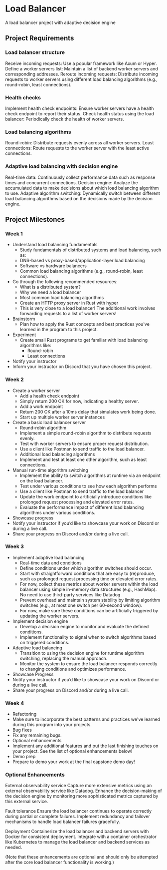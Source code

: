 # Load Balancer

A load balancer project with adaptive decision engine

## Project Requirements

### Load balancer structure

Receive incoming requests: Use a popular framework like Axum or Hyper.
Define a worker servers list: Maintain a list of backend worker servers and corresponding addresses.
Reroute incoming requests: Distribute incoming requests to worker servers using different load balancing algorithms (e.g., round-robin, least connections).

### Health checks
Implement health check endpoints: Ensure worker servers have a health check endpoint to report their status.
Check health status using the load balancer: Periodically check the health of worker servers.

### Load balancing algorithms
Round-robin: Distribute requests evenly across all worker servers.
Least connections: Route requests to the worker server with the least active connections.

### Adaptive load balancing with decision engine
Real-time data: Continuously collect performance data such as response times and concurrent connections.
Decision engine: Analyze the accumulated data to make decisions about which load balancing algorithm to use.
Adaptive algorithm switching: Dynamically switch between different load balancing algorithms based on the decisions made by the decision engine.

## Project Milestones

### Week 1
- Understand load balancing fundamentals
    - Study fundamentals of distributed systems and load balancing, such as:
    - DNS-based vs proxy-based/application-layer load balancing
    - Software vs hardware balancers
    - Common load balancing algorithms (e.g., round-robin, least connections).
- Go through the following recommended resources:
    - What is a distributed system?
    - Why we need a load balancer
    - Most common load balancing algorithms
    - Create an HTTP proxy server in Rust with hyper
    - This is very close to a load balancer! The additional work involves forwarding requests to a list of worker servers!
- Brainstorm
    - Plan how to apply the Rust concepts and best practices you've learned in the program to this project.
- Experiment
    - Create small Rust programs to get familiar with load balancing algorithms like:
        - Round-robin
        - Least connections
- Notify your instructor
- Inform your instructor on Discord that you have chosen this project.

### Week 2
- Create a worker server
    - Add a health check endpoint
    - Simply return 200 OK for now, indicating a healthy server.
    - Add a work endpoint
    - Return 200 OK after a 10ms delay that simulates work being done.
    - Start up multiple worker server instances
- Create a basic load balancer server
    - Round-robin algorithm
    - Implement a simple round-robin algorithm to distribute requests evenly.
    - Test with worker servers to ensure proper request distribution.
    - Use a client like Postman to send traffic to the load balancer.
    - Additional load balancing algorithms
    - Implement and test at least one other algorithm, such as least connections.
- Manual run-time algorithm switching
    - Implement the ability to switch algorithms at runtime via an endpoint on the load balancer.
    - Test under various conditions to see how each algorithm performs
    - Use a client like Postman to send traffic to the load balancer
    - Update the work endpoint to artificially introduce conditions like prolonged request processing and elevated error rates.
    - Evaluate the performance impact of different load balancing algorithms under various conditions.
- Showcase progress
- Notify your instructor if you’d like to showcase your work on Discord or during a live call.
- Share your progress on Discord and/or during a live call.

### Week 3
- Implement adaptive load balancing
    - Real-time data and conditions
    - Define conditions under which algorithm switches should occur.
    - Start with straightforward conditions that are easy to (re)produce, such as prolonged request processing time or elevated error rates.
    - For now, collect these metrics about worker servers within the load balancer using simple in-memory data structures (e.g., HashMap). No need to use third-party services like Datadog.
    - Prevent overhead and maintain system stability by limiting algorithm switches (e.g., at most one switch per 60-second window).
    - For now, make sure these conditions can be artificially triggered by updating the worker servers.
- Implement decision engine
    - Develop a decision engine to monitor and evaluate the defined conditions.
    - Implement functionality to signal when to switch algorithms based on triggered conditions.
- Adaptive load balancing
    - Transition to using the decision engine for runtime algorithm switching, replacing the manual approach.
    - Monitor the system to ensure the load balancer responds correctly to changing conditions and optimizes performance.
- Showcase Progress
- Notify your instructor if you’d like to showcase your work on Discord or during a live call.
- Share your progress on Discord and/or during a live call.

### Week 4
- Refactoring
- Make sure to incorporate the best patterns and practices we've learned during this program into your projects.
- Bug fixes
- Fix any remaining bugs.
- Optional enhancements 
- Implement any additional features and put the last finishing touches on your project. See the list of optional enhancements below! 
- Demo prep
- Prepare to demo your work at the final capstone demo day! 

### Optional Enhancements

External observability service
Capture more extensive metrics using an external observability service like Datadog.
Enhance the decision-making of the decision engine by monitoring more sophisticated metrics captured by this external service.

Fault tolerance
Ensure the load balancer continues to operate correctly during partial or complete failures.
Implement redundancy and failover mechanisms to handle load balancer failures gracefully.

Deployment
Containerize the load balancer and backend servers with Docker for consistent deployment.
Integrate with a container orchestrator like Kubernetes to manage the load balancer and backend services as needed.

(Note that these enhancements are optional and should only be attempted after the core load balancer functionality is working.)
